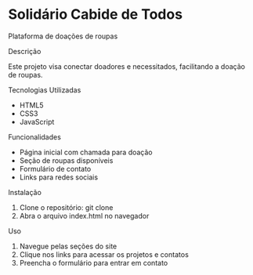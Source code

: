 # Solidário Cabide de Todos

Plataforma de doações de roupas

Descrição

Este projeto visa conectar doadores e necessitados, facilitando a doação de roupas.

Tecnologias Utilizadas

- HTML5
- CSS3
- JavaScript

Funcionalidades

- Página inicial com chamada para doação
- Seção de roupas disponíveis
- Formulário de contato
- Links para redes sociais

Instalação

1. Clone o repositório: git clone 
2. Abra o arquivo index.html no navegador

Uso

1. Navegue pelas seções do site
2. Clique nos links para acessar os projetos e contatos
3. Preencha o formulário para entrar em contato
